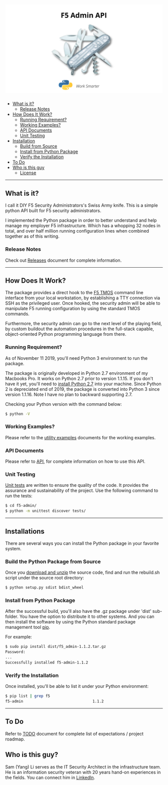 [![image](/images/f5_logo.png)](https://github.com/yangsec888/f5-admin)
=====================

- [What is it?](#what-is-it)
  - [Release Notes](#release-notes)
- [How Does It Work?](#how-does-it-work)
  - [Running Requirement?](#running-requirement)
  - [Working Examples?](#working-examples)
  - [API Documents](#api-documents)
  - [Unit Testing](#unit-testing)
- [Installation](#installs)
  - [Build from Source](#build-the-python-package-from-source)
  - [Install from Python Package](#install-from-python-package)
  - [Verify the Installation](#verify-the-installation)
- [To Do](#to-do)
- [Who is this guy](#who-is-this-guy)
  - [License](LICENSE.txt)

---

## What is it?
I call it DIY F5 Security Administrators's Swiss Army knife. This is a simple python API built for F5 security administrators.

I implemented the Python package in order to better understand and help manage my employer F5 infrastructure. Which has a whopping 32 nodes in total, and over half million running configuration lines when combined together as of this writing.

### Release Notes
Check out [Releases](Releases.md) document for complete information.

---

## How Does It Work?
The package provides a direct hook to the <a href="https://support.f5.com/kb/en-us/products/big-ip_ltm/manuals/product/tmos-concepts-11-2-0.html" target="_blank">F5 TMOS</a> command line interface from your local workstation, by establishing a TTY connection via SSH as the privileged user. Once hooked, the security admin will be able to
manipulate F5 running configuration by using the standard TMOS commands.

Furthermore, the security admin can go to the next level of the playing field, by custom buildout the  automation procedures in the full-stack capable, object-oriented Python programming language from there.

### Running Requirement?
As of November 11 2019, you'll need Python 3 environment to run the package.

The package is originally developed in Python 2.7 environment of my Macbooks Pro. It works on Python 2.7 prior to version 1.1.15. If you don't have it yet, you'll need to [install Python 2.7](https://www.python.org/downloads/) into your machine. Since Python 2 is depreciated end of 2019, the package is converted into Python 3 since version 1.1.16. Note I have no plan to backward supporting 2.7.

Checking your Python version with the command below:
```bash
$ python -V
```

### Working Examples?
Please refer to the [utility examples](/START.md) documents for the working examples.

### API Documents
Please refer to [API](/API.md), for complete information on how to use this API.

### Unit Testing ###
[Unit tests](/tests) are written to ensure the quality of the code. It provides the assurance and sustainability of the project. Use the following command to run the tests:

```bash
$ cd f5-admin/
$ python -m unittest discover tests/
```

---

## Installations
There are several ways you can install the Python package in your favorite system.

### Build the Python Package from Source
Once you [download and unzip](https://github.com/yangsec888/f5-admin/repository/master/archive.zip) the source code, find and run the rebuild.sh script under the source root directory:

```bash
$ python setup.py sdist bdist_wheel
```

### Install from Python Package
After the successful build, you'll also have the .gz package under 'dist' sub-folder.  You have the option to distribute it to other systems. And you can then install the software by using the Python standard package management tool [pip](https://pypi.org/project/pip/).

For example:
```bash
$ sudo pip install dist/f5_admin-1.1.2.tar.gz
Password:
...
Successfully installed f5-admin-1.1.2
```

### Verify the Installation
Once installed, you'll be able to list it under your Python environment:
```bash
$ pip list | grep f5
f5-admin                               1.1.2
```

---

## To Do
Refer to [TODO](/TODO.md) document for complete list of expectations / project roadmap.
## Who is this guy?
Sam (Yang) Li serves as the IT Security Architect in the infrastructure team. He is an information security veteran with 20 years hand-on experiences in the fields. You can connect him in [LinkedIn](https://www.linkedin.com/in/yangli8/).
